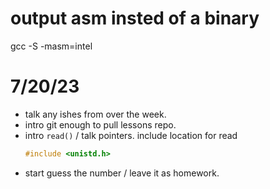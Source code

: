 
# output asm insted of a binary
gcc -S -masm=intel

# 7/20/23
* talk any ishes from over the week.
* intro git enough to pull lessons repo.
* intro `read()` / talk pointers.
    include location for read
    ```c
    #include <unistd.h>
    ```
* start guess the number / leave it as homework.

